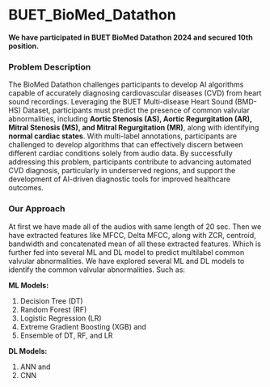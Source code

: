 # BUET_BioMed_Datathon

**We have participated in BUET BioMed Datathon 2024 and secured 10th position.** 

### Problem Description
The BioMed Datathon challenges participants to develop AI algorithms capable of accurately diagnosing cardiovascular diseases (CVD) from heart sound recordings. Leveraging the BUET Multi-disease Heart Sound (BMD-HS) Dataset, participants must predict the presence of common valvular abnormalities, including **Aortic Stenosis (AS), Aortic Regurgitation (AR), Mitral Stenosis (MS), and Mitral Regurgitation (MR)**, along with identifying **normal cardiac states**. With multi-label annotations, participants are challenged to develop algorithms that can effectively discern between different cardiac conditions solely from audio data. By successfully addressing this problem, participants contribute to advancing automated CVD diagnosis, particularly in underserved regions, and support the development of AI-driven diagnostic tools for improved healthcare outcomes.

### Our Approach
At first we have made all of the audios with same length of 20 sec. Then we have extracted features like MFCC, Delta MFCC, along with ZCR, centroid, bandwidth and concatenated mean of all these extracted features. Which is further fed into several ML and DL model to predict multilabel common valvular abnormalities.
We have explored several ML and DL models to identify the common valvular abnormalities. Such as:

**ML Models:**
1. Decision Tree (DT)
2. Random Forest (RF)
3. Logistic Regression (LR)
4. Extreme Gradient Boosting (XGB) and
5. Ensemble of DT, RF, and LR

**DL Models:**
1. ANN and
2. CNN
